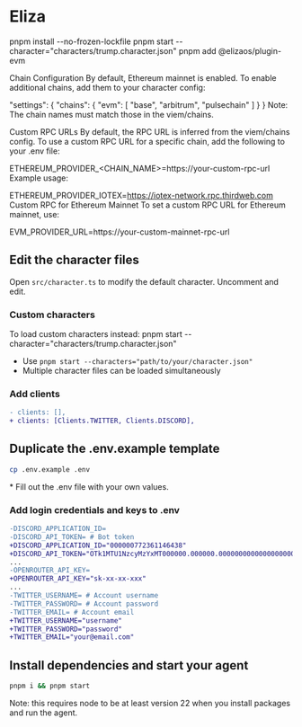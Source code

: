 # Eliza

pnpm install --no-frozen-lockfile
pnpm start --character="characters/trump.character.json"
pnpm add @elizaos/plugin-evm

Chain Configuration
By default, Ethereum mainnet is enabled. To enable additional chains, add them to your character config:

"settings": {
    "chains": {
        "evm": [
            "base", "arbitrum", "pulsechain"
        ]
    }
}
Note: The chain names must match those in the viem/chains.

Custom RPC URLs
By default, the RPC URL is inferred from the viem/chains config. To use a custom RPC URL for a specific chain, add the following to your .env file:

ETHEREUM_PROVIDER_<CHAIN_NAME>=https://your-custom-rpc-url
Example usage:

ETHEREUM_PROVIDER_IOTEX=https://iotex-network.rpc.thirdweb.com
Custom RPC for Ethereum Mainnet
To set a custom RPC URL for Ethereum mainnet, use:

EVM_PROVIDER_URL=https://your-custom-mainnet-rpc-url

## Edit the character files

Open `src/character.ts` to modify the default character. Uncomment and edit.

### Custom characters

To load custom characters instead:
pnpm start --character="characters/trump.character.json"
- Use `pnpm start --characters="path/to/your/character.json"`
- Multiple character files can be loaded simultaneously

### Add clients

```diff
- clients: [],
+ clients: [Clients.TWITTER, Clients.DISCORD],
```

## Duplicate the .env.example template

```bash
cp .env.example .env
```

\* Fill out the .env file with your own values.

### Add login credentials and keys to .env

```diff
-DISCORD_APPLICATION_ID=
-DISCORD_API_TOKEN= # Bot token
+DISCORD_APPLICATION_ID="000000772361146438"
+DISCORD_API_TOKEN="OTk1MTU1NzcyMzYxMT000000.000000.00000000000000000000000000000000"
...
-OPENROUTER_API_KEY=
+OPENROUTER_API_KEY="sk-xx-xx-xxx"
...
-TWITTER_USERNAME= # Account username
-TWITTER_PASSWORD= # Account password
-TWITTER_EMAIL= # Account email
+TWITTER_USERNAME="username"
+TWITTER_PASSWORD="password"
+TWITTER_EMAIL="your@email.com"
```

## Install dependencies and start your agent

```bash
pnpm i && pnpm start
```
Note: this requires node to be at least version 22 when you install packages and run the agent.
